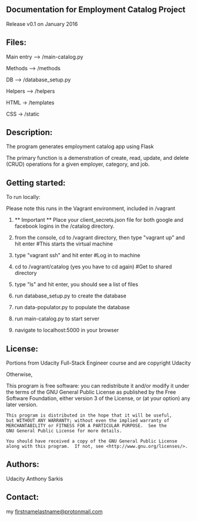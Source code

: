 
Documentation for Employment Catalog Project
-------------
Release v0.1 on January 2016


Files:
------------------------------------------------------------------------
Main entry --> /main-catalog.py

Methods --> /methods

DB --> /database_setup.py

Helpers --> /helpers

HTML -> /templates

CSS -> /static


Description:
------------------------------------------------------------------------
The program generates employment catalog app using Flask

The primary function is a demenstration of create, read, update, and delete (CRUD) operations for a given employer, category,
and job.



Getting started:
------------------------------------------------------------------------



To run locally:

Please note this runs in the Vagrant environment, included in /vagrant

1) ** Important  **
Place your client_secrets.json file for both google and facebook logins in the /catalog directory.

2) from the console, cd to /vagrant directory, then type "vagrant up" and hit enter   #This starts the virtual machine

3) type "vagrant ssh" and hit enter   #Log in to machine

4) cd to /vagrant/catalog (yes you have to cd again)   #Get to shared directory

5) type "ls" and hit enter, you should see a list of files

6) run database_setup.py to create the database

7) run data-populator.py to populate the database

8) run main-catalog.py to start server

9) navigate to localhost:5000 in your browser



License:
------------------------------------------------------------------------

Portions from Udacity Full-Stack Engineer course and are copyright Udacity

Otherwise,

This program is free software: you can redistribute it and/or modify
    it under the terms of the GNU General Public License as published by
    the Free Software Foundation, either version 3 of the License, or
    (at your option) any later version.

    This program is distributed in the hope that it will be useful,
    but WITHOUT ANY WARRANTY; without even the implied warranty of
    MERCHANTABILITY or FITNESS FOR A PARTICULAR PURPOSE.  See the
    GNU General Public License for more details.

    You should have received a copy of the GNU General Public License
    along with this program.  If not, see <http://www.gnu.org/licenses/>.


Authors:
------------------------------------------------------------------------
Udacity
Anthony Sarkis


Contact:
------------------------------------------------------------------------
my firstnamelastname@protonmail.com 

